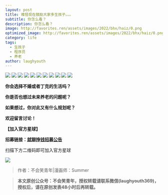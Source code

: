 ```yaml
---
layout: post
title: 难怪现在鼓励大家多生孩子。。。
subtitle: 你怎么看？
description: 你怎么看？
image: http://favorites.ren/assets/images/2022/bhx/haiz/0.png
optimized_image: http://favorites.ren/assets/images/2022/bhx/haiz/0.png
category: life
tags:
  - 生孩子
  - 程序员
  - 养老
author: laughyouth
---
```


![](http://favorites.ren/assets/images/2022/bhx/haiz/1.jpg)
![](http://favorites.ren/assets/images/2022/bhx/haiz/2.jpg)
![](http://favorites.ren/assets/images/2022/bhx/haiz/3.jpg)
![](http://favorites.ren/assets/images/2022/bhx/haiz/4.jpg)
![](http://favorites.ren/assets/images/2022/bhx/haiz/5.jpg)
![](http://favorites.ren/assets/images/2022/bhx/haiz/6.jpg)
![](http://favorites.ren/assets/images/2022/bhx/haiz/7.jpg)
![](http://favorites.ren/assets/images/2022/bhx/haiz/8.jpg)
![](http://favorites.ren/assets/images/2022/bhx/haiz/9.jpg)
![](http://favorites.ren/assets/images/2022/bhx/haiz/10.jpg)
![](http://favorites.ren/assets/images/2022/bhx/haiz/11.jpg)



**你会选择不婚或者丁克的生活吗？**

**你是否也想过未来养老的问题呢？**

**如果想过，你对此又有什么规划呢？**

**欢迎留言讨论！**

**【加入官方星球】**  

**招募链接：[就聊挣钱招募公告](https://mp.weixin.qq.com/s/bscD8BoVk4ZUv9TJL1iK2A)**

扫描下方二维码即可加入官方星球

![](http://favorites.ren/assets/images/2022/bhx/haiz/12.png)

>作者：不会笑青年|漫画师：Summer

>**本文原创公众号：不会笑青年，授权转载请联系微信(laughyouth369)，授权后，请在原创发表48小时后再转载。**